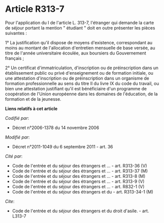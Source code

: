 # Article R313-7

Pour l'application du I de l'article L. 313-7, l'étranger qui demande la carte de séjour portant la mention " étudiant " doit
en outre présenter les pièces suivantes : 

1° La justification qu'il dispose de moyens d'existence, correspondant au moins au montant de l'allocation d'entretien
mensuelle de base versée, au titre de l'année universitaire écoulée, aux boursiers du Gouvernement français ; 

2° Un certificat d'immatriculation, d'inscription ou de préinscription dans un établissement public ou privé d'enseignement
ou de formation initiale, ou une attestation d'inscription ou de préinscription dans un organisme de formation
professionnelle au sens du titre II du livre IX du code du travail, ou bien une attestation justifiant qu'il est bénéficiaire
d'un programme de coopération de l'Union européenne dans les domaines de l'éducation, de la formation et de la jeunesse.

**Liens relatifs à cet article**

_Codifié par_:

  - Décret n°2006-1378 du 14 novembre 2006

_Modifié par_:

  - Décret n°2011-1049 du 6 septembre 2011 - art. 36

_Cité par_:

  - Code de l'entrée et du séjour des étrangers et ... - art. R313-36 (V)
  - Code de l'entrée et du séjour des étrangers et ... - art. R313-37 (M)
  - Code de l'entrée et du séjour des étrangers et ... - art. R313-8 (M)
  - Code de l'entrée et du séjour des étrangers et ... - art. R313-9 (V)
  - Code de l'entrée et du séjour des étrangers et ... - art. R832-1 (V)
  - Code de l'entrée et du séjour des étrangers et du  - art. R313-34-1 (M)

_Cite_:

  - Code de l'entrée et du séjour des étrangers et du droit d'asile. - art. L313-7
